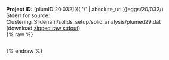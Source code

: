 **Project ID:** [plumID:20.032]({{ '/' | absolute_url }}eggs/20/032/)  
Stderr for source:  Clustering_Sildenafil/solids_setup/solid_analysis/plumed29.dat   
(download [zipped raw stdout](plumed29.dat.plumed_master.stdout.txt.zip))  
{% raw %}
<pre>
</pre>
{% endraw %}
